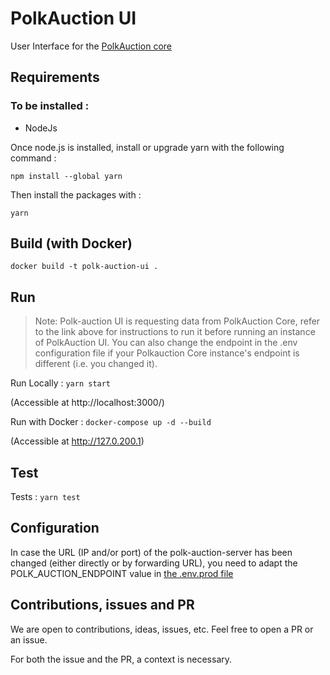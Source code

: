 # PolkAuction UI
User Interface for the [PolkAuction core](https://github.com/CrommVardek/polk-auction-core)

## Requirements

### To be installed :

 - NodeJs

Once node.js is installed, install or upgrade yarn with the following command :

`npm install --global yarn`

Then install the packages with :

`yarn`

## Build (with Docker)

`docker build -t polk-auction-ui .`

## Run

> Note: Polk-auction UI is requesting data from PolkAuction Core, refer to the link above for instructions to run it before running an instance of PolkAuction UI. You can also change the endpoint in the .env configuration file if your Polkauction Core instance's endpoint is different (i.e. you changed it).

Run Locally : `yarn start`

(Accessible at http://localhost:3000/)

Run with Docker : `docker-compose up -d --build`

(Accessible at http://127.0.200.1)

## Test

Tests : `yarn test`

## Configuration

In case the URL (IP and/or port) of the polk-auction-server has been changed (either directly or by forwarding URL), you need to adapt the POLK_AUCTION_ENDPOINT value in [the .env.prod file](./.env.prod)

## Contributions, issues and PR

We are open to contributions, ideas, issues, etc. Feel free to open a PR or an issue.

For both the issue and the PR, a context is necessary.
